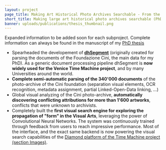 ```yaml
---
layout: project
page_title: Making Art Historical Photo Archives Searchable - From the Physical Archive to the Digitized Archive
short_title: Making large art historical photo archives searchable (PhD Thesis Output)
banner: uploads/publications/thesis_thumbnail.png
---
```


Expanded information to be added soon for each subproject. Complete information can always be found in the manuscript of my [PhD thesis](https://infoscience.epfl.ch/record/261212)

- Spearheaded the developement of [**dhSegment**](https://github.com/dhlab-epfl/dhSegment) (originally created for parsing the documents of the Foundazione Cini, the main data for my PhD). As a generic document processing pipeline dhSegment is **now widely used for the Venice Time Machine project**, and by many Universities around the world.
- **Complete semi-automatic parsing of the 340'000 documents** of the photo-archive of the Cini foundation (separation visual elements, OCR recognition, metadata assignment, partial Linked-Open-Data linking, ...)
- Global visual analyzing of the Cini photo-archive, **automatically discovering conflicting attributions for more than 1'600 artworks**, conflicts that were unknown to archivists.
- Completely built the **first visual search engine for exploring the propagation of "form" in the Visual Arts**, leveraging the power of Convolutional Neural Networks. The system was continuously trained through feedback from users to reach impressive performance. Most of the interface, and the exact same backend is now powering the visual search capabilities of the [Diamond platform of the Time Machine project (section Images)](https://diamond.timemachine.eu/).
